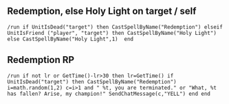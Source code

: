 ## Redemption, else Holy Light on target / self
```
/run if UnitIsDead("target") then CastSpellByName("Redemption") elseif UnitIsFriend ("player", "target") then CastSpellByName("Holy Light") else CastSpellByName("Holy Light",1)  end
```


## Redemption RP
```
/run if not lr or GetTime()-lr>30 then lr=GetTime() if UnitIsDead("target") then CastSpellByName("Redemption") i=math.random(1,2) c=i>1 and " %t, you are terminated." or "What, %t has fallen? Arise, my champion!" SendChatMessage(c,"YELL") end end
```